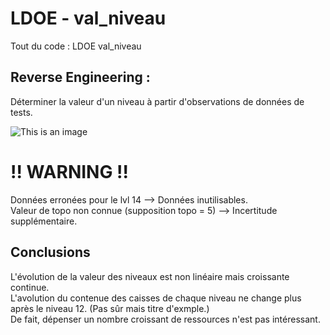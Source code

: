 # LDOE - val_niveau
Tout du code : LDOE val_niveau  

## Reverse Engineering :
Déterminer la valeur d'un niveau à partir d'observations de données de tests.  


![This is an image](/assets/images/LDOE_donnees_observation.png)


# **!! WARNING !!**
Données erronées pour le lvl 14 --> Données inutilisables.  
Valeur de topo non connue (supposition topo = 5) --> Incertitude supplémentaire.  

## Conclusions
L'évolution de la valeur des niveaux est non linéaire mais croissante continue.  
L'avolution du contenue des caisses de chaque niveau ne change plus après le niveau 12. (Pas sûr mais titre d'exmple.)  
De fait, dépenser un nombre croissant de ressources n'est pas intéressant.  
